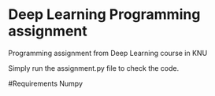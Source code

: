 # Deep Learning Programming assignment
Programming assignment from Deep Learning course in KNU

Simply run the assignment.py file to check the code.

#Requirements
Numpy
